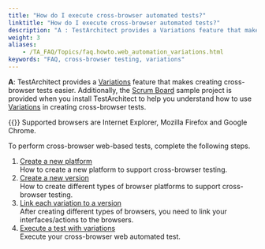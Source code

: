 ```yaml
--- 
title: "How do I execute cross-browser automated tests?"
linktitle: "How do I execute cross-browser automated tests?"
description: "A : TestArchitect provides a Variations feature that makes creating cross-browser tests easier. Additionally, the Scrum Board sample project is provided when you install TestArchitect to help you ..."
weight: 3
aliases: 
    - /TA_FAQ/Topics/faq.howto.web_automation_variations.html
keywords: "FAQ, cross-browser testing, variations"
---
```


**A**: TestArchitect provides a [Variations](/TA_Help/Topics/Variations.html) feature that makes creating cross-browser tests easier. Additionally, the [Scrum Board](/TA_Tutorials_Sample_App/Topics/SR_Scrum_Board_def.html) sample project is provided when you install TestArchitect to help you understand how to use [Variations](/TA_Help/Topics/Variations.html) in creating cross-browser tests.

{{<note>}} Supported browsers are Internet Explorer, Mozilla Firefox and Google Chrome.

To perform cross-browser web-based tests, complete the following steps.

1.  [Create a new platform](/TA_FAQ/Topics/faq.howto.web_automation_variations.create_new_system.html)  
How to create a new platform to support cross-browser testing.
2.  [Create a new version](/TA_FAQ/Topics/faq.howto.web_automation_variations.create_new_version.html)  
How to create different types of browser platforms to support cross-browser testing.
3.  [Link each variation to a version](/TA_FAQ/Topics/faq.howto.web_automation_variations.linking.html)  
After creating different types of browsers, you need to link your interfaces/actions to the browsers.
4.  [Execute a test with variations](/TA_FAQ/Topics/faq.howto.web_automation_variations.executing.html)  
Execute your cross-browser web automated test.


